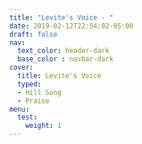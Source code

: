 ```yaml
---
title: "Levite's Voice - "
date: 2019-02-12T22:54:02-05:00
draft: false
nav:
  text_color: header-dark
  base_color : navbar-dark
cover:
  title: Levite's Voice
  typed:
  - Hill Song
  - Praise
menu:
  test:
    weight: 1
---
```

